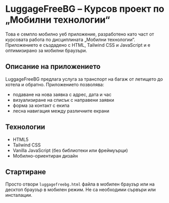 # LuggageFreeBG – Курсов проект по „Мобилни технологии“

Това е семпло мобилно уеб приложение, разработено като част от курсовата работа по дисциплината „Мобилни технологии“. Приложението е създадено с HTML, Tailwind CSS и JavaScript и е оптимизирано за мобилни браузъри.

## Описание на приложението

LuggageFreeBG предлага услуга за транспорт на багаж от летището до хотела и обратно. Приложението позволява:

- подаване на нова заявка с адрес, дата и час
- визуализиране на списък с направени заявки
- форма за контакт с екипа
- лесна навигация между различните екрани

## Технологии

- HTML5
- Tailwind CSS
- Vanilla JavaScript (без библиотеки или фреймуърци)
- Мобилно-ориентиран дизайн

## Стартиране

Просто отвори `luggagefreebg.html` файла в мобилен браузър или на десктоп браузър в мобилен режим. Не са необходими сървъри или инсталации.
